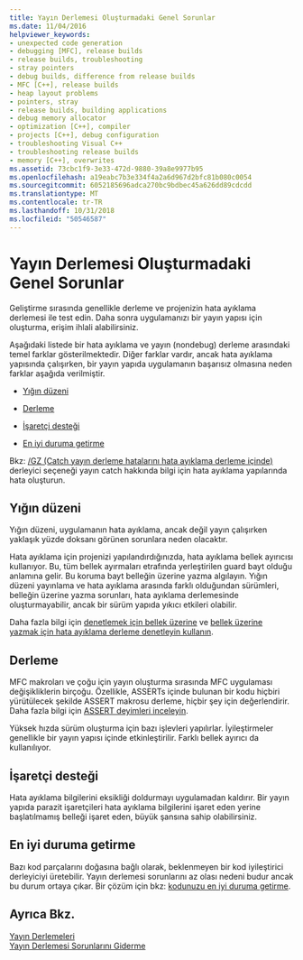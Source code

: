 ```yaml
---
title: Yayın Derlemesi Oluşturmadaki Genel Sorunlar
ms.date: 11/04/2016
helpviewer_keywords:
- unexpected code generation
- debugging [MFC], release builds
- release builds, troubleshooting
- stray pointers
- debug builds, difference from release builds
- MFC [C++], release builds
- heap layout problems
- pointers, stray
- release builds, building applications
- debug memory allocator
- optimization [C++], compiler
- projects [C++], debug configuration
- troubleshooting Visual C++
- troubleshooting release builds
- memory [C++], overwrites
ms.assetid: 73cbc1f9-3e33-472d-9880-39a8e9977b95
ms.openlocfilehash: a19eabc7b3e334f4a2a6d967d2bfc81b080c0054
ms.sourcegitcommit: 6052185696adca270bc9bdbec45a626dd89cdcdd
ms.translationtype: MT
ms.contentlocale: tr-TR
ms.lasthandoff: 10/31/2018
ms.locfileid: "50546587"
---
```

# <a name="common-problems-when-creating-a-release-build"></a>Yayın Derlemesi Oluşturmadaki Genel Sorunlar

Geliştirme sırasında genellikle derleme ve projenizin hata ayıklama derlemesi ile test edin. Daha sonra uygulamanızı bir yayın yapısı için oluşturma, erişim ihlali alabilirsiniz.

Aşağıdaki listede bir hata ayıklama ve yayın (nondebug) derleme arasındaki temel farklar gösterilmektedir. Diğer farklar vardır, ancak hata ayıklama yapısında çalışırken, bir yayın yapıda uygulamanın başarısız olmasına neden farklar aşağıda verilmiştir.

- [Yığın düzeni](#_core_heap_layout)

- [Derleme](#_core_compilation)

- [İşaretçi desteği](#_core_pointer_support)

- [En iyi duruma getirme](#_core_optimizations)

Bkz: [/GZ (Catch yayın derleme hatalarını hata ayıklama derleme içinde)](../../build/reference/gz-enable-stack-frame-run-time-error-checking.md) derleyici seçeneği yayın catch hakkında bilgi için hata ayıklama yapılarında hata oluşturun.

##  <a name="_core_heap_layout"></a> Yığın düzeni

Yığın düzeni, uygulamanın hata ayıklama, ancak değil yayın çalışırken yaklaşık yüzde doksanı görünen sorunlara neden olacaktır.

Hata ayıklama için projenizi yapılandırdığınızda, hata ayıklama bellek ayırıcısı kullanıyor. Bu, tüm bellek ayırmaları etrafında yerleştirilen guard bayt olduğu anlamına gelir. Bu koruma bayt belleğin üzerine yazma algılayın. Yığın düzeni yayınlama ve hata ayıklama arasında farklı olduğundan sürümleri, belleğin üzerine yazma sorunları, hata ayıklama derlemesinde oluşturmayabilir, ancak bir sürüm yapıda yıkıcı etkileri olabilir.

Daha fazla bilgi için [denetlemek için bellek üzerine](../../build/reference/checking-for-memory-overwrites.md) ve [bellek üzerine yazmak için hata ayıklama derleme denetleyin kullanın](../../build/reference/using-the-debug-build-to-check-for-memory-overwrite.md).

##  <a name="_core_compilation"></a> Derleme

MFC makroları ve çoğu için yayın oluşturma sırasında MFC uygulaması değişikliklerin birçoğu. Özellikle, ASSERTs içinde bulunan bir kodu hiçbiri yürütülecek şekilde ASSERT makrosu derleme, hiçbir şey için değerlendirir. Daha fazla bilgi için [ASSERT deyimleri inceleyin](../../build/reference/using-verify-instead-of-assert.md).

Yüksek hızda sürüm oluşturma için bazı işlevleri yapılırlar. İyileştirmeler genellikle bir yayın yapısı içinde etkinleştirilir. Farklı bellek ayırıcı da kullanılıyor.

##  <a name="_core_pointer_support"></a> İşaretçi desteği

Hata ayıklama bilgilerini eksikliği doldurmayı uygulamadan kaldırır. Bir yayın yapıda parazit işaretçileri hata ayıklama bilgilerini işaret eden yerine başlatılmamış belleği işaret eden, büyük şansına sahip olabilirsiniz.

##  <a name="_core_optimizations"></a> En iyi duruma getirme

Bazı kod parçalarını doğasına bağlı olarak, beklenmeyen bir kod iyileştirici derleyiciyi üretebilir. Yayın derlemesi sorunlarını az olası nedeni budur ancak bu durum ortaya çıkar. Bir çözüm için bkz: [kodunuzu en iyi duruma getirme](../../build/reference/optimizing-your-code.md).

## <a name="see-also"></a>Ayrıca Bkz.

[Yayın Derlemeleri](../../build/reference/release-builds.md)<br/>
[Yayın Derlemesi Sorunlarını Giderme](../../build/reference/fixing-release-build-problems.md)